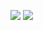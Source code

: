 ![](https://files.catbox.moe/v7zztb.jpeg)
![](https://i.pinimg.com/736x/0e/98/7a/0e987aea4f4671e457e34507aba66bc0.jpg)
